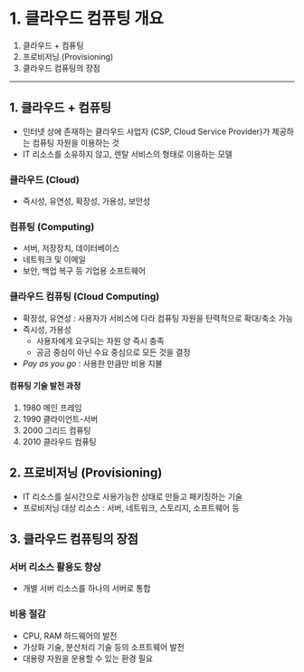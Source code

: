# 1. 클라우드 컴퓨팅 개요

1. 클라우드 + 컴퓨팅
2. 프로비저닝 (Provisioning)
3. 클라우드 컴퓨팅의 장점

---

## 1. 클라우드 + 컴퓨팅

- 인터넷 상에 존재하는 클라우드 사업자 (CSP, Cloud Service Provider)가 제공하는 컴퓨팅 자원을 이용하는 것
- IT 리소스를 소유하지 않고, 렌탈 서비스의 형태로 이용하는 모델

### 클라우드 (Cloud)

- 즉시성, 유연성, 확장성, 가용성, 보안성

### 컴퓨팅 (Computing)

- 서버, 저장장치, 데이터베이스
- 네트워크 및 이메일
- 보안, 백업 복구 등 기업용 소프트웨어

### 클라우드 컴퓨팅 (Cloud Computing)

- 확장성, 유연성 : 사용자가 서비스에 다라 컴퓨팅 자원을 탄력적으로 확대/축소 가능
- 즉시성, 가용성
    - 사용자에게 요구되는 자원 양 즉시 충족
    - 공금 중심이 아닌 수요 중심으로 모든 것을 결정
- _Pay as you go_ : 사용한 만큼만 비용 지불

#### 컴퓨팅 기술 발전 과정

1. 1980 메인 프레임
2. 1990 클라이언트-서버
3. 2000 그리드 컴퓨팅
4. 2010 클라우드 컴퓨팅

## 2. 프로비저닝 (Provisioning)

- IT 리소스를 실시간으로 사용가능한 상태로 만들고 패키징하는 기술
- 프로비저닝 대상 리소스 : 서버, 네트워크, 스토리지, 소프트웨어 등

## 3. 클라우드 컴퓨팅의 장점

### 서버 리소스 활용도 향상

- 개별 서버 리소스를 하나의 서버로 통합

### 비용 절감

- CPU, RAM 하드웨어의 발전
- 가상화 기술, 분산처리 기술 등의 소프트웨어 발전
- 대용량 자원을 운용할 수 있는 환경 필요

